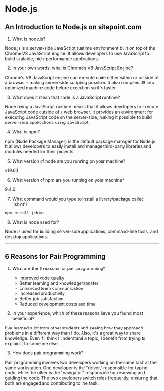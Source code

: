 # Node.js

## An Introduction to Node.js on sitepoint.com

1. What is node.js?

Node.js is a server-side JavaScript runtime environment built on top of the Chrome V8 JavaScript engine. It allows developers to use JavaScript to build scalable, high-performance applications.

2. In your own words, what is Chrome’s V8 JavaScript Engine?

Chrome's V8 JavaScript engine can execute code either within or outside of a browser - making server-side scripting possible. It also compiles JS into optimized machine code before execution so it's faster. 

3. What does it mean that node is a JavaScript runtime?

Node being a JavaScript runtime means that it allows developers to execute JavaScript code outside of a web browser. It provides an environment for executing JavaScript code on the server-side, making it possible to build server-side applications using JavaScript.

4. What is npm?

npm (Node Package Manager) is the default package manager for Node.js. It allows developers to easily install and manage third-party libraries and modules needed for their projects.

5. What version of node are you running on your machine?

v19.6.1

6. What version of npm are you running on your machine?

9.4.0

7. What command would you type to install a library/package called ‘jshint’?

`npm install jshint`

8. What is node used for?

Node is used for building server-side applications, command-line tools, and desktop applications.

***

## 6 Reasons for Pair Programming

1. What are the 6 reasons for pair programming?

    * Improved code quality
    * Better learning and knowledge transfer
    * Enhanced team communication
    * Increased productivity
    * Better job satisfaction
    * Reduced development costs and time

2. In your experience, which of these reasons have you found most beneficial?

I've learned a lot from other students and seeing how they approach problems in a different way than I do. Also, it's a great way to share knowledge. Even if I think I understand a topic, I benefit from trying to explain it to someone else. 

3. How does pair programming work?

Pair programming involves two developers working on the same task at the same workstation. One developer is the "driver," responsible for typing code, while the other is the "navigator," responsible for reviewing and guiding the code. The two developers switch roles frequently, ensuring that both are engaged and contributing to the task.